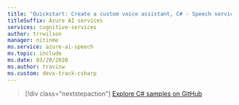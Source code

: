 ```yaml
---
title: "Quickstart: Create a custom voice assistant, C# - Speech service"
titleSuffix: Azure AI services
services: cognitive-services
author: trrwilson
manager: nitinme
ms.service: azure-ai-speech
ms.topic: include
ms.date: 03/20/2020
ms.author: travisw
ms.custom: devx-track-csharp
---
```


> [!div class="nextstepaction"]
> [Explore C# samples on GitHub](https://aka.ms/speech/github-csharp)
